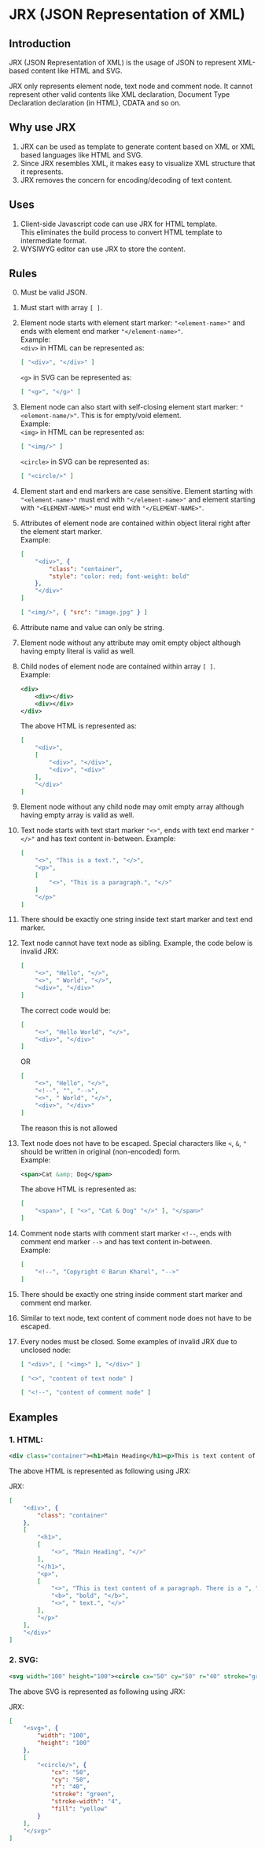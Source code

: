 # JRX (JSON Representation of XML)

## Introduction

JRX (JSON Representation of XML) is the usage of JSON to represent XML-based content like HTML and SVG.

JRX only represents element node, text node and comment node. It cannot represent other valid contents like XML declaration, Document Type Declaration declaration (in HTML), CDATA and so on.

## Why use JRX

1. JRX can be used as template to generate content based on XML or XML based languages like HTML and SVG.
1. Since JRX resembles XML, it makes easy to visualize XML structure that it represents.
1. JRX removes the concern for encoding/decoding of text content.

## Uses

1. Client-side Javascript code can use JRX for HTML template.
	<br>
	This eliminates the build process to convert HTML template to intermediate format.
1. WYSIWYG editor can use JRX to store the content.


## Rules

0. Must be valid JSON.

1. Must start with array `[ ]`.

1. Element node starts with element start marker: `"<element-name>"` and ends with element end marker `"</element-name>"`.
	<br>
	Example:
	<br>
	`<div>` in HTML can be represented as:
	```JSON
	[ "<div>", "</div>" ]
	```
	`<g>` in SVG can be represented as:
	```JSON
	[ "<g>", "</g>" ]
	```

1. Element node can also start with self-closing element start marker: `"<element-name/>"`. This is for empty/void element.
	<br>
	Example:
	<br>
	`<img>` in HTML can be represented as:
	```JSON
	[ "<img/>" ]
	```
	`<circle>` in SVG can be represented as:
	```JSON
	[ "<circle/>" ]
	```

1. Element start and end markers are case sensitive. Element starting with `"<element-name>"` must end with `"</element-name>"` and element starting with `"<ELEMENT-NAME>"` must end with `"</ELEMENT-NAME>"`.

1. Attributes of element node are contained within object literal right after the element start marker.
	<br>
	Example:
	```JSON
	[
		"<div>", {
			"class": "container",
			"style": "color: red; font-weight: bold"
		},
		"</div>"
	]
	```
	```JSON
	[ "<img/>", { "src": "image.jpg" } ]
	```

1. Attribute name and value can only be string.

1. Element node without any attribute may omit empty object although having empty literal is valid as well.

1. Child nodes of element node are contained within array `[ ]`.
	<br>
	Example:
	<br>
	```XML
	<div>
		<div></div>
		<div></div>
	</div>
	```
	The above HTML is represented as:
	```JSON
	[
		"<div>",
		[
			"<div>", "</div>",
			"<div>", "<div>"
		],
		"</div>"
	]
	```

1. Element node without any child node may omit empty array although having empty array is valid as well.

1. Text node starts with text start marker `"<>"`, ends with text end marker `"</>"` and has text content in-between.
	Example:
	```JSON
	[
		"<>", "This is a text.", "</>",
		"<p>",
		[
			"<>", "This is a paragraph.", "</>"
		]
		"</p>"
	]
	```

1. There should be exactly one string inside text start marker and text end marker.

1. Text node cannot have text node as sibling. Example, the code below is invalid JRX:
	```JSON
	[
		"<>", "Hello", "</>",
		"<>", " World", "</>",
		"<div>", "</div>"
	]
	```
	The correct code would be:
	```JSON
	[
		"<>", "Hello World", "</>",
		"<div>", "</div>"
	]
	```
	OR
	```JSON
	[
		"<>", "Hello", "</>",
		"<!--", "", "-->",
		"<>", " World", "</>",
		"<div>", "</div>"
	]
	```

	The reason this is not allowed

1. Text node does not have to be escaped. Special characters like `<`, `&`, `"` should be written in original (non-encoded) form.
	<br>
	Example:
	```XML
	<span>Cat &amp; Dog</span>
	```
	The above HTML is represented as:
	```JSON
	[
		"<span>", [ "<>", "Cat & Dog" "</>" ], "</span>"
	]
	```

1. Comment node starts with comment start marker `<!--`, ends with comment end marker `-->` and has text content in-between.
	<br>
	Example:
	```JSON
	[
		"<!--", "Copyright © Barun Kharel", "-->"
	]
	```

1. There should be exactly one string inside comment start marker and comment end marker.

1. Similar to text node, text content of comment node does not have to be escaped.

1. Every nodes must be closed. Some examples of invalid JRX due to unclosed node:
	```JSON
	[ "<div>", [ "<img>" ], "</div>" ]
	```
	```JSON
	[ "<>", "content of text node" ]
	```
	```JSON
	[ "<!--", "content of comment node" ]
	```


## Examples

### 1. HTML:

```XML
<div class="container"><h1>Main Heading</h1><p>This is text content of a paragraph. This is a <b>bold</b> text.</p></div>
```

The above HTML is represented as following using JRX:

JRX:
```JSON
[
	"<div>", {
		"class": "container"
	},
	[
		"<h1>",
		[
			"<>", "Main Heading", "</>"	
		],
		"</h1>",
		"<p>",
		[
			"<>", "This is text content of a paragraph. There is a ", "</>"
			"<b>", "bold", "</b>",
			"<>", " text.", "</>"
		],
		"</p>"
	],
	"</div>"
]
```

### 2. SVG:

```XML
<svg width="100" height="100"><circle cx="50" cy="50" r="40" stroke="green" stroke-width="4" fill="yellow"/></svg>
```

The above SVG is represented as following using JRX:

JRX:
```JSON
[
	"<svg>", {
		"width": "100",
		"height": "100"
	},
	[
		"<circle/>", {
			"cx": "50",
			"cy": "50",
			"r": "40",
			"stroke": "green",
			"stroke-width": "4",
			"fill": "yellow"
		}
	],
	"</svg>"
]
```
